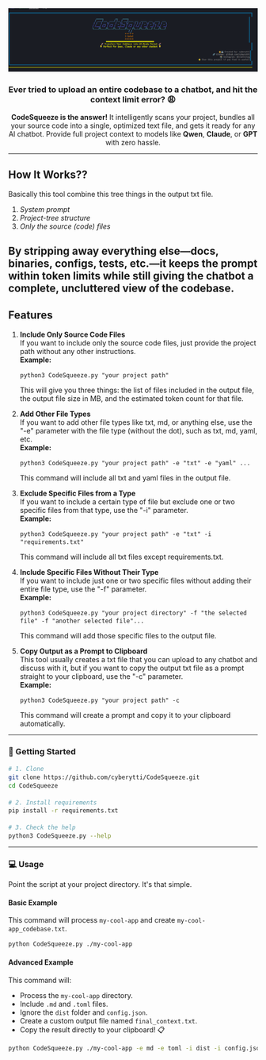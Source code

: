 <div align="center">
  <img src="https://github.com/cyberytti/CodeSqueeze/blob/main/assets/CodeSqueeze_image.png" alt="CodeSqueeze Banner" width="1000" hight="1000/>
</div>

<div align="center">

### Ever tried to upload an entire codebase to a chatbot, and hit the context limit error? 😩

**CodeSqueeze is the answer!** It intelligently scans your project, bundles all your source code into a single, optimized text file, and gets it ready for any AI chatbot. Provide full project context to models like **Qwen**, **Claude**, or **GPT** with zero hassle.
</div>

-----
## How It Works??

Basically this tool combine this tree things in the output txt file.

1. *System prompt*  
2. *Project-tree structure*  
3. *Only the source (code) files*

By stripping away everything else—docs, binaries, configs, tests, etc.—it keeps the prompt within token limits while still giving the chatbot a complete, uncluttered view of the codebase.
-----

## Features

1. **Include Only Source Code Files**  
   If you want to include only the source code files, just provide the project path without any other instructions.  
   **Example:**  
   ```
   python3 CodeSqueeze.py "your project path"
   ```  
   This will give you three things: the list of files included in the output file, the output file size in MB, and the estimated token count for that file.

2. **Add Other File Types**  
   If you want to add other file types like txt, md, or anything else, use the "-e" parameter with the file type (without the dot), such as txt, md, yaml, etc.  
   **Example:**  
   ```
   python3 CodeSqueeze.py "your project path" -e "txt" -e "yaml" ...
   ```  
   This command will include all txt and yaml files in the output file.

3. **Exclude Specific Files from a Type**  
   If you want to include a certain type of file but exclude one or two specific files from that type, use the "-i" parameter.  
   **Example:**  
   ```
   python3 CodeSqueeze.py "your project path" -e "txt" -i "requirements.txt" 
   ```  
   This command will include all txt files except requirements.txt.

4. **Include Specific Files Without Their Type**  
   If you want to include just one or two specific files without adding their entire file type, use the "-f" parameter.  
   **Example:**  
   ```
   python3 CodeSqueeze.py "your project directory" -f "the selected file" -f "another selected file"...
   ```  
   This command will add those specific files to the output file.

5. **Copy Output as a Prompt to Clipboard**  
   This tool usually creates a txt file that you can upload to any chatbot and discuss with it, but if you want to copy the output txt file as a prompt straight to your clipboard, use the "-c" parameter.  
   **Example:**  
   ```
   python3 CodeSqueeze.py "your project path" -c 
   ```  
   This command will create a prompt and copy it to your clipboard automatically.

-----

### 🚀 Getting Started

```bash
# 1. Clone
git clone https://github.com/cyberytti/CodeSqueeze.git
cd CodeSqueeze

# 2. Install requirements
pip install -r requirements.txt

# 3. Check the help
python3 CodeSqueeze.py --help
```
-----

### 💻 Usage

Point the script at your project directory. It's that simple.

#### **Basic Example**

This command will process `my-cool-app` and create `my-cool-app_codebase.txt`.

```bash
python CodeSqueeze.py ./my-cool-app
```

#### **Advanced Example**

This command will:

- Process the `my-cool-app` directory.
- Include `.md` and `.toml` files.
- Ignore the `dist` folder and `config.json`.
- Create a custom output file named `final_context.txt`.
- Copy the result directly to your clipboard! 📋

```bash
python CodeSqueeze.py ./my-cool-app -e md -e toml -i dist -i config.json -o final_context.txt -c
```
